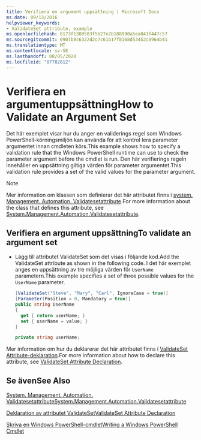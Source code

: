 ```yaml
---
title: Verifiera en argument uppsättning | Microsoft Docs
ms.date: 09/13/2016
helpviewer_keywords:
- ValidateSet attribute, example
ms.openlocfilehash: 6173f1380583f5b27e2b188990a5ea041f447c57
ms.sourcegitcommit: 0907b8c6322d2c7c61b17f8168d53452c8964b41
ms.translationtype: MT
ms.contentlocale: sv-SE
ms.lasthandoff: 08/05/2020
ms.locfileid: "87782012"
---
```

# <a name="how-to-validate-an-argument-set"></a><span data-ttu-id="d3aed-102">Verifiera en argumentuppsättning</span><span class="sxs-lookup"><span data-stu-id="d3aed-102">How to Validate an Argument Set</span></span>

<span data-ttu-id="d3aed-103">Det här exemplet visar hur du anger en validerings regel som Windows PowerShell-körningsmiljön kan använda för att kontrol lera parameter argumentet innan cmdleten körs.</span><span class="sxs-lookup"><span data-stu-id="d3aed-103">This example shows how to specify a validation rule that the Windows PowerShell runtime can use to check the parameter argument before the cmdlet is run.</span></span> <span data-ttu-id="d3aed-104">Den här verifierings regeln innehåller en uppsättning giltiga värden för parameter argumentet.</span><span class="sxs-lookup"><span data-stu-id="d3aed-104">This validation rule provides a set of the valid values for the parameter argument.</span></span>

> [!NOTE]
> <span data-ttu-id="d3aed-105">Mer information om klassen som definierar det här attributet finns i [system. Management. Automation. Validatesetattribute](/dotnet/api/System.Management.Automation.ValidateSetAttribute).</span><span class="sxs-lookup"><span data-stu-id="d3aed-105">For more information about the class that defines this attribute, see [System.Management.Automation.Validatesetattribute](/dotnet/api/System.Management.Automation.ValidateSetAttribute).</span></span>

## <a name="to-validate-an-argument-set"></a><span data-ttu-id="d3aed-106">Verifiera en argument uppsättning</span><span class="sxs-lookup"><span data-stu-id="d3aed-106">To validate an argument set</span></span>

- <span data-ttu-id="d3aed-107">Lägg till attributet ValidateSet som det visas i följande kod.</span><span class="sxs-lookup"><span data-stu-id="d3aed-107">Add the ValidateSet attribute as shown in the following code.</span></span> <span data-ttu-id="d3aed-108">I det här exemplet anges en uppsättning av tre möjliga värden för `UserName` parametern.</span><span class="sxs-lookup"><span data-stu-id="d3aed-108">This example specifies a set of three possible values for the `UserName` parameter.</span></span>

    ```csharp
    [ValidateSet("Steve", "Mary", "Carl", IgnoreCase = true)]
    [Parameter(Position = 0, Mandatory = true)]
    public string UserName
    {
      get { return userName; }
      set { userName = value; }
    }

    private string userName;
    ```

<span data-ttu-id="d3aed-109">Mer information om hur du deklarerar det här attributet finns i [ValidateSet Attribute-deklaration](./validateset-attribute-declaration.md).</span><span class="sxs-lookup"><span data-stu-id="d3aed-109">For more information about how to declare this attribute, see [ValidateSet Attribute Declaration](./validateset-attribute-declaration.md).</span></span>

## <a name="see-also"></a><span data-ttu-id="d3aed-110">Se även</span><span class="sxs-lookup"><span data-stu-id="d3aed-110">See Also</span></span>

[<span data-ttu-id="d3aed-111">System. Management. Automation. Validatesetattribute</span><span class="sxs-lookup"><span data-stu-id="d3aed-111">System.Management.Automation.Validatesetattribute</span></span>](/dotnet/api/System.Management.Automation.ValidateSetAttribute)

[<span data-ttu-id="d3aed-112">Deklaration av attributet ValidateSet</span><span class="sxs-lookup"><span data-stu-id="d3aed-112">ValidateSet Attribute Declaration</span></span>](./validateset-attribute-declaration.md)

[<span data-ttu-id="d3aed-113">Skriva en Windows PowerShell-cmdlet</span><span class="sxs-lookup"><span data-stu-id="d3aed-113">Writing a Windows PowerShell Cmdlet</span></span>](./writing-a-windows-powershell-cmdlet.md)
